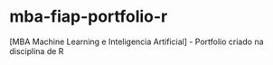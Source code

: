# mba-fiap-portfolio-r
[MBA Machine Learning e Inteligencia Artificial] - Portfolio criado na disciplina de R
